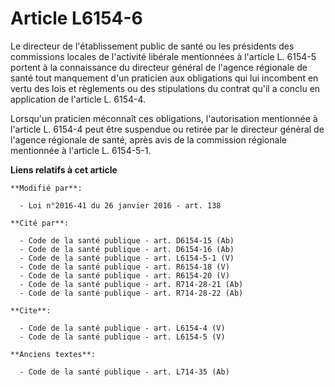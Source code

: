 # Article L6154-6

Le directeur de l'établissement public de santé ou les présidents des commissions locales de l'activité libérale mentionnées
à l'article L. 6154-5 portent à la connaissance du directeur général de l'agence régionale de santé tout manquement d'un
praticien aux obligations qui lui incombent en vertu des lois et règlements ou des stipulations du contrat qu'il a conclu en
application de l'article L. 6154-4. 

Lorsqu'un praticien méconnaît ces obligations, l'autorisation mentionnée à l'article L. 6154-4 peut être suspendue ou retirée
par le directeur général de l'agence régionale de santé, après avis de la commission régionale mentionnée à l'article L.
6154-5-1.

**Liens relatifs à cet article**

	**Modifié par**:

	  - Loi n°2016-41 du 26 janvier 2016 - art. 138

	**Cité par**:

	  - Code de la santé publique - art. D6154-15 (Ab)
	  - Code de la santé publique - art. D6154-16 (Ab)
	  - Code de la santé publique - art. L6154-5-1 (V)
	  - Code de la santé publique - art. R6154-18 (V)
	  - Code de la santé publique - art. R6154-20 (V)
	  - Code de la santé publique - art. R714-28-21 (Ab)
	  - Code de la santé publique - art. R714-28-22 (Ab)

	**Cite**:

	  - Code de la santé publique - art. L6154-4 (V)
	  - Code de la santé publique - art. L6154-5 (V)

	**Anciens textes**:

	  - Code de la santé publique - art. L714-35 (Ab)

